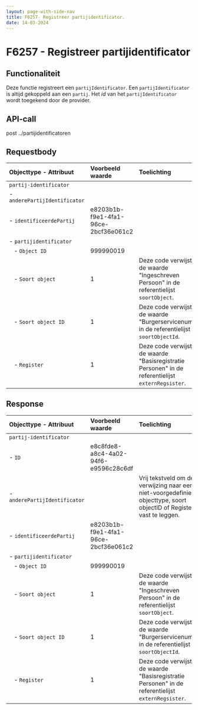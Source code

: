 ```yaml
---
layout: page-with-side-nav
title: F6257- Registreer partijidentificator.
date: 14-03-2024
---
```


# F6257 - Registreer partijidentificator

## Functionaliteit

Deze functie registreert een `partijIdentificator`. 
Een `partijIdentificator` is altijd gekoppeld aan een `partij`.
Het *id* van het `partijIdentificator` wordt toegekend door de provider. 

## API-call

post ../partijidentificatoren 

## Requestbody 

| Objecttype - Attribuut | Voorbeeld waarde | Toelichting |
| :----------- | :----------- | :----------- |
| `partij-identificator` | | |
| - `anderePartijIdentificator` | | | 
| - `identificeerdePartij` | e8203b1b-f9e1-4fa1-96ce-2bcf36e061c2 | | 
| - `partijidentificator` | | |  
|&nbsp;&nbsp; - `Object ID` | 999990019 | |
|&nbsp;&nbsp; - `Soort object` | 1 | Deze code verwijst naar de waarde "Ingeschreven Persoon" in de referentielijst `soortObject`. | 
|&nbsp;&nbsp; - `Soort object ID` | 1 | Deze code verwijst naar de waarde "Burgerservicenummer" in de referentielijst `soortObjectId`. |
|&nbsp;&nbsp; - `Register` | 1 | Deze code verwijst naar de waarde "Basisregistratie Personen" in de referentielijst `externRegsister`. |


## Response 

| Objecttype - Attribuut | Voorbeeld waarde | Toelichting |
| :----------- | :----------- | :----------- |
| `partij-identificator` | | |
| - `ID` | e8c8fde8-a8c4-4a02-94f6-e9596c28c6df | | 
| - `anderePartijIdentificator` | | Vrij tekstveld om de verwijzing naar een niet-voorgedefinieerd objecttype, soort objectID of Register vast te leggen. | 
| - `identificeerdePartij` | e8203b1b-f9e1-4fa1-96ce-2bcf36e061c2 | | 
| - `partijidentificator` | | |  
|&nbsp;&nbsp; - `Object ID` | 999990019 | |
|&nbsp;&nbsp; - `Soort object` | 1 | Deze code verwijst naar de waarde "Ingeschreven Persoon" in de referentielijst `soortObject`. | 
|&nbsp;&nbsp; - `Soort object ID` | 1 | Deze code verwijst naar de waarde "Burgerservicenummer" in de referentielijst `soortObjectId`. |
|&nbsp;&nbsp; - `Register` | 1 | Deze code verwijst naar de waarde "Basisregistratie Personen" in de referentielijst `externRegsister`. |
